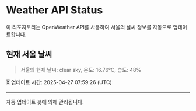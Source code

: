 
# Weather API Status

이 리포지토리는 OpenWeather API를 사용하여 서울의 날씨 정보를 자동으로 업데이트합니다.

## 현재 서울 날씨
> 서울의 현재 날씨: clear sky, 온도: 16.76°C, 습도: 48%

⏳ 업데이트 시간: 2025-04-27 07:59:26 (UTC)

---
자동 업데이트 봇에 의해 관리됩니다.
